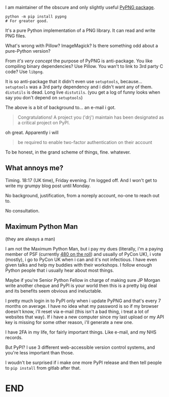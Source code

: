 [brutal]: #title "PyPNG and the multiple factor authentication"
[brutal]: #author "David Jones"
[brutal]: #date "2022-07-11"

I am maintainer of the obscure and only slightly useful
[PyPNG package](https://gitlab.com/drj11/pypng).

    python -m pip install pypng
    # For greater good.

It's a pure Python implementation of a PNG library.
It can read and write PNG files.

What's wrong with Pillow? ImageMagick? Is there something odd about a
pure-Python version?

From _it's very concept_ the purpose of PyPNG is anti-package.
You like compiling binary dependencies? Use Pillow.
You wan't to link to 3rd party C code? Use `libpng`.

It is so anti-package that it didn't even use `setuptools`,
because… `setuptools` was a 3rd party dependency and i didn't want
any of them.
`distutils` is dead. Long live `distutils`.
(you get a log of funny looks when say you don't depend on
`setuptools`)

The above is a bit of background to… an e-mail i got.

> Congratulations! A project you ('drj') maintain has been designated as a critical project on PyPI.

oh great. Apparently i will

> be required to enable two-factor authentication on their account

To be honest, in the grand scheme of things, fine. whatever.


## What annoys me?

Timing. 18:17 (UK time), Friday evening.
I'm logged off.
And I won't get to write my grumpy blog post until Monday.

No background, justification, from a noreply account, no-one to reach
out to.

No consultation.


## Maximum Python Man

(they are always a man)

I am not the Maximum Python Man,
but i pay my dues
(literally, i'm a paying member of PSF (currently [480 on the
roll](https://www.python.org/psf/donations/)) and usually of PyCon UK),
i vote (mostly),
i go to PyCon UK when i can and it's not infectious.
I have even given talks and help my buddies with their workshops.
I follow enough Python people that i usually hear about most things.

Maybe if you're Senior Python Fellow in charge of
making sure JP Morgan write another cheque and
PyPI is your world then this is a pretty big deal and
its benefits seem obvious and ineluctable.

I pretty much login in to PyPI only when i update PyPNG and that's
every 7 months on average.
I have no idea what my password is so if my browser doesn't know,
i'll reset via e-mail (this isn't a bad thing, i treat a lot of
websites that way).
If i have a new computer since my last upload or my API key is
missing for some other reason, i'll generate a new one.

I have 2FA in my life, for fairly important things.
Like e-mail, and my NHS records.

But PyPI? I use 3 different web-accessible version control systems, and
you're less important than those.

I woudn't be surprised if i make one more PyPI release and then tell
people to `pip install` from gitlab after that.

# END
